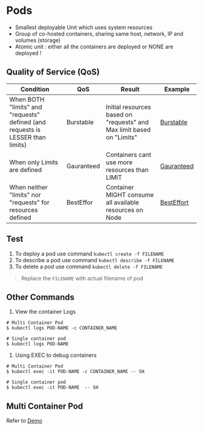 # Pods 

- Smallest deployable Unit which uses system resources
- Group of co-hosted containers, sharing same host, network, IP and volumes (storage)
- Atomic unit : either all the containers are deployed or NONE are deployed !

## Quality of Service (QoS)

Condition |  QoS     | Result | Example
----------|-----------|------|------
When BOTH "limits" and "requests" defined (and requests is LESSER than limits) | Burstable | Initial resources based on "requests" and Max limit based on "Limits" | [Burstable](./01-burstable.yml)
When only  Limits are defined | Gauranteed | Containers cant use more resources than LIMIT | [Gauranteed](./02-gauranteed.yml)
When neither "limits" nor "requests" for resources defined | BestEffor  | Container MIGHT consume all available resources on Node | [BestEffort](./03-besteffort.yml)


## Test

1. To deploy a pod use command  `kubectl create -f FILENAME`
2. To describe a pod use command `kubectl describe -f FILENAME`
3. To delete a pod use command `kubectl delete -f FILENAME`

> Replace the `FILENAME` with actual filename of pod


## Other Commands

1. View the container Logs

```
# Multi Container Pod
$ kubectl logs POD-NAME -c CONTAINER_NAME

# Single container pod
$ kubectl logs POD-NAME
```

1. Using EXEC to debug containers

```
# Multi Container Pod
$ kubectl exec -it POD-NAME -c CONTAINER_NAME -- SH

# Single container pod
$ kubectl exec -it POD-NAME  -- SH
```

## Multi Container Pod

Refer to [Demo](./04-multi-container.yml)